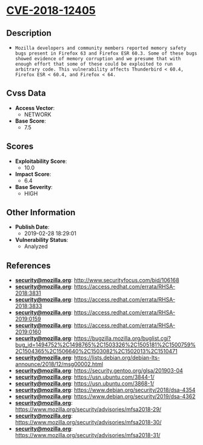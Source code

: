 
# [CVE-2018-12405](https://cve.mitre.org/cgi-bin/cvename.cgi?name=CVE-2018-12405)

## Description

- `Mozilla developers and community members reported memory safety bugs present in Firefox 63 and Firefox ESR 60.3. Some of these bugs showed evidence of memory corruption and we presume that with enough effort that some of these could be exploited to run arbitrary code. This vulnerability affects Thunderbird < 60.4, Firefox ESR < 60.4, and Firefox < 64.`

## Cvss Data

- **Access Vector**:
  - NETWORK
- **Base Score**:
  - 7.5

## Scores

- **Exploitability Score**:
  - 10.0
- **Impact Score**:
  - 6.4
- **Base Severity**:
  - HIGH

## Other Information

- **Publish Date**:
  - 2019-02-28 18:29:01
- **Vulnerability Status**:
  - Analyzed

## References

- **security@mozilla.org**: http://www.securityfocus.com/bid/106168
- **security@mozilla.org**: https://access.redhat.com/errata/RHSA-2018:3831
- **security@mozilla.org**: https://access.redhat.com/errata/RHSA-2018:3833
- **security@mozilla.org**: https://access.redhat.com/errata/RHSA-2019:0159
- **security@mozilla.org**: https://access.redhat.com/errata/RHSA-2019:0160
- **security@mozilla.org**: https://bugzilla.mozilla.org/buglist.cgi?bug_id=1494752%2C1498765%2C1503326%2C1505181%2C1500759%2C1504365%2C1506640%2C1503082%2C1502013%2C1510471
- **security@mozilla.org**: https://lists.debian.org/debian-lts-announce/2018/12/msg00002.html
- **security@mozilla.org**: https://security.gentoo.org/glsa/201903-04
- **security@mozilla.org**: https://usn.ubuntu.com/3844-1/
- **security@mozilla.org**: https://usn.ubuntu.com/3868-1/
- **security@mozilla.org**: https://www.debian.org/security/2018/dsa-4354
- **security@mozilla.org**: https://www.debian.org/security/2019/dsa-4362
- **security@mozilla.org**: https://www.mozilla.org/security/advisories/mfsa2018-29/
- **security@mozilla.org**: https://www.mozilla.org/security/advisories/mfsa2018-30/
- **security@mozilla.org**: https://www.mozilla.org/security/advisories/mfsa2018-31/
